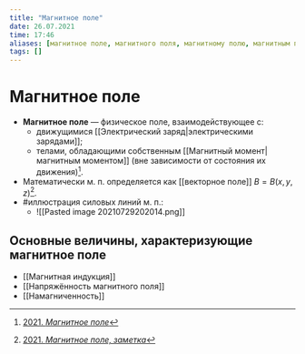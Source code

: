 ```yaml
---
title: "Магнитное поле"
date: 26.07.2021
time: 17:46
aliases: [магнитное поле, магнитного поля, магнитному полю, магнитным полем, магнитном поле]
tags: []
---
```


# Магнитное поле

- **Магнитное поле** — физическое поле, взаимодействующее с:
	- движущимися [[Электрический заряд|электрическими зарядами]];
	- телами, обладающими собственным [[Магнитный момент|магнитным моментом]] (вне зависимости от состояния их движения)[^1].
- Математически м. п. определяется как [[векторное поле]] $B=B(x,y,z)$[^2].
- #иллюстрация силовых линий м. п.:
	- ![[Pasted image 20210729202014.png]]

## Основные величины, характеризующие магнитное поле 

- [[Магнитная индукция]]
- [[Напряжённость магнитного поля]]
- [[Намагниченность]]


[^1]: [2021. *Магнитное поле*](zotero://select/items/1_LHIEK5ST)
[^2]: [2021. *Магнитное поле, заметка*](zotero://select/items/1_SZ596JDG)